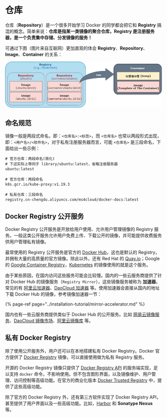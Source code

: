 # 仓库

仓库（**Repository**）是一个很多开始学习 Docker 的同学都会把它和 **Registry** 搞混的概念。简单来说：**仓库是指某一类镜像的聚合仓库，Registry 是注册服务器，是一个负责集中存储、分发镜像的服务！**

可通过下图（图片来自互联网）更加直观的体会 **Registry**、**Repository**、**Image**、**Container** 的关系：

![](../.gitbook/assets/image%20%284%29.png)

## 命名规范

镜像一般是两段式命名，即：`<仓库名>:<标签>`，而 `<仓库名>` 也常以两段形式出现，即：`<用户名>/<软件名>`，对于私有注册服务器而言，可能 `<仓库名>` 是三段命名，下面给出一些示例：

```text
# 官方仓库：两段命名(简化)
# 下述实际上等同于 library/ubuntu:latest，省略注册服务器
ubuntu:latest

# 官方仓库：两段命名
k8s.gcr.io/kube-proxy:v1.19.3

# 私有仓库：三段命名
registry.cn-chengdu.aliyuncs.com/ms4cloud/docker-docs:latest
```

## Docker Registry 公开服务

Docker Registry 公开服务是开放给用户使用、允许用户管理镜像的 Registry 服务。一般这类公开服务允许用户免费上传、下载公开的镜像，并可能提供收费服务供用户管理私有镜像。

最常使用的 Registry 公开服务是官方的 [Docker Hub](https://hub.docker.com/)，这也是默认的 Registry，并拥有大量的高质量的官方镜像。除此以外，还有 Red Hat 的 [Quay.io](https://quay.io/repository/)；Google 的 [Google Container Registry](https://cloud.google.com/container-registry/)，[Kubernetes](https://kubernetes.io/) 的镜像使用的就是这个服务。

由于某些原因，在国内访问这些服务可能会比较慢。国内的一些云服务商提供了针对 Docker Hub 的镜像服务（`Registry Mirror`），这些镜像服务被称为 **加速器**。常见的有 [阿里云加速器](https://cr.console.aliyun.com/#/accelerator)、[DaoCloud 加速器](https://www.daocloud.io/mirror#accelerator-doc) 等。使用加速器会直接从国内的地址下载 Docker Hub 的镜像，参考镜像加速器一节：

{% page-ref page="../installation-tutorial/mirror-accelerator.md" %}

国内也有一些云服务商提供类似于 Docker Hub 的公开服务。比如 [网易云镜像服务](https://c.163.com/hub#/m/library/)、[DaoCloud 镜像市场](https://hub.daocloud.io/)、[阿里云镜像库](https://cr.console.aliyun.com) 等。

## 私有 Docker Registry

除了使用公开服务外，用户还可以在本地搭建私有 Docker Registry。Docker 官方提供了 [Docker Registry](https://hub.docker.com/_/registry/) 镜像，可以直接使用做为私有 Registry 服务。

开源的 Docker Registry 镜像只提供了 [Docker Registry API](https://docs.docker.com/registry/spec/api/) 的服务端实现，足以支持 `docker` 命令，不影响使用。但不包含图形界面，以及镜像维护、用户管理、访问控制等高级功能。在官方的商业化版本 [Docker Trusted Registry](https://docs.docker.com/datacenter/dtr/2.0/) 中，提供了这些高级功能。

除了官方的 Docker Registry 外，还有第三方软件实现了 Docker Registry API，甚至提供了用户界面以及一些高级功能。比如，[Harbor](https://github.com/goharbor/harbor) 和 **Sonatype Nexus** 等。



